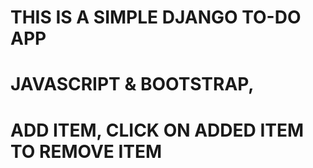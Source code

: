 # THIS IS A SIMPLE DJANGO TO-DO APP 
# JAVASCRIPT & BOOTSTRAP,
# ADD ITEM, CLICK ON ADDED ITEM TO REMOVE ITEM
